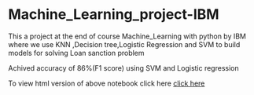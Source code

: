 # Machine_Learning_project-IBM
This a project at the end of course Machine_Learning with python by IBM where we use KNN ,Decision tree,Logistic Regression and SVM to build models for solving Loan sanction problem
<p>Achived accuracy of 86%(F1 score) using SVM and Logistic regression</p>
<p> To view html version of above notebook click here <a href=" https://htmlpreview.github.io/?https://github.com/satoru2001/Machine_Learning_project-IBM/blob/master/Project_IBM.html"> click here </a></p>
